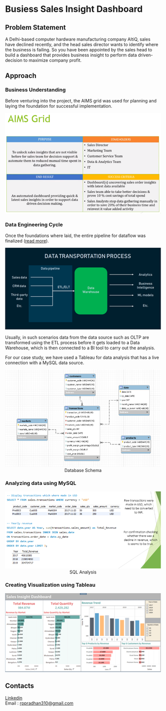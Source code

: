 # Busiess Sales Insight Dashboard

## Problem Statement

A Delhi-based computer hardware manufacturing company AltiQ, sales have declined recently, and the head sales director wants to identify where the business is failing. So you have been appointed by the sales head to build a dashboard that provides business insight to perform data driven-decision to maximize company profit.

## Approach

### Business Understanding

Before venturing into the project, the AIMS grid was used for planning and laying the foundation for successful implementation.

<p align="center">
<img src="https://raw.githubusercontent.com/rppradhan08/sales-insight/master/images/aims_grid.PNG">
</p>

### Data Engineering Cycle

Once the foundations where laid, the entire pipeline for dataflow was finalized ([read more](https://www.altexsoft.com/blog/datascience/what-is-data-engineering-explaining-data-pipeline-data-warehouse-and-data-engineer-role/)).

<p align="center">
<img src="https://raw.githubusercontent.com/rppradhan08/sales-insight/master/images/Data Lifecycle.png">
</p>

Usually, in such scenarios data from the data source such as OLTP are transformed using the ETL process before it gets loaded to a Data Warehouse, which is then connected to a BI tool to carry out the analysis.

For our case study, we have used a Tableau for data analysis that has a live connection with a MySQL data source.

<p align="center">
<img src="https://raw.githubusercontent.com/rppradhan08/sales-insight/master/images/Sales_schema Chart.PNG">Database Schema
</p>

### Analyzing data using MySQL

<p align="center">
<img src="https://raw.githubusercontent.com/rppradhan08/sales-insight/master/images/SQL Analysis.png">SQL Analysis
</p>

### Creating Visualization using Tableau

<p align="center">
<img src="https://raw.githubusercontent.com/rppradhan08/sales-insight/master/images/dashboard_snap.PNG">
</p>

## Contacts

[Linkedin](https://www.linkedin.com/in/raj-praveen-pradhan-306625101/)<br>
Email : [rppradhan310@gmail.com](rppradhan310@gmail.com)
